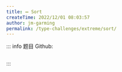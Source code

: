 ```yaml
---
title: ➖ Sort
createTime: 2022/12/01 08:03:57
author: jm-garming
permalink: /type-challenges/extreme/sort/
---
```


::: info 题目
Github: []()

```ts

```

:::
